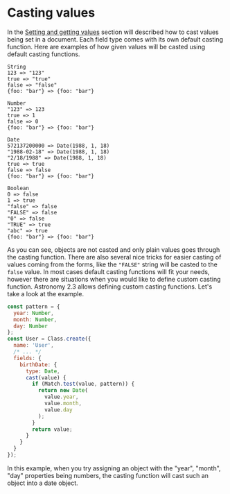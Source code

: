 # Casting values

In the [Setting and getting values](#setting-and-getting-values) section will described how to cast values being set in a document. Each field type comes with its own default casting function. Here are examples of how given values will be casted using default casting functions.

```
String
123 => "123"
true => "true"
false => "false"
{foo: "bar"} => {foo: "bar"}
```

```
Number
"123" => 123
true => 1
false => 0
{foo: "bar"} => {foo: "bar"}
```

```
Date
572137200000 => Date(1988, 1, 18)
"1988-02-18" => Date(1988, 1, 18)
"2/18/1988" => Date(1988, 1, 18)
true => true
false => false
{foo: "bar"} => {foo: "bar"}
```

```
Boolean
0 => false
1 => true
"false" => false
"FALSE" => false
"0" => false
"TRUE" => true
"abc" => true
{foo: "bar"} => {foo: "bar"}
```

As you can see, objects are not casted and only plain values goes through the casting function. There are also several nice tricks for easier casting of values coming from the forms, like the `"FALSE"` string will be casted to the `false` value. In most cases default casting functions will fit your needs, however there are situations when you would like to define custom casting function. Astronomy 2.3 allows defining custom casting functions. Let's take a look at the example.

```js
const pattern = {
  year: Number,
  month: Number,
  day: Number
};
const User = Class.create({
  name: 'User',
  /* ... */
  fields: {
    birthDate: {
      type: Date,
      cast(value) {
        if (Match.test(value, pattern)) {
          return new Date(
            value.year,
            value.month,
            value.day
          );
        }
        return value;
      }
    }
  }
});
```

In this example, when you try assigning an object with the "year", "month", "day" properties being numbers, the casting function will cast such an object into a date object.